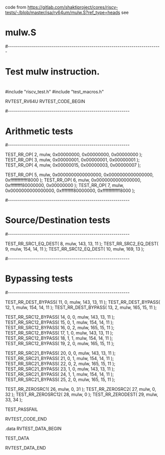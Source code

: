 

code from https://gitlab.com/shaktiproject/cores/riscv-tests/-/blob/master/isa/rv64um/mulw.S?ref_type=heads see 

# mulw.S
#-----------------------------------------------------------------------------
#
# Test mulw instruction.
#

#include "riscv_test.h"
#include "test_macros.h"

RVTEST_RV64U
RVTEST_CODE_BEGIN

  #-------------------------------------------------------------
  # Arithmetic tests
  #-------------------------------------------------------------

  TEST_RR_OP( 2,  mulw, 0x00000000, 0x00000000, 0x00000000 );
  TEST_RR_OP( 3,  mulw, 0x00000001, 0x00000001, 0x00000001 );
  TEST_RR_OP( 4,  mulw, 0x00000015, 0x00000003, 0x00000007 );

  TEST_RR_OP( 5,  mulw, 0x0000000000000000, 0x0000000000000000, 0xffffffffffff8000 );
  TEST_RR_OP( 6,  mulw, 0x0000000000000000, 0xffffffff80000000, 0x00000000 );
  TEST_RR_OP( 7,  mulw, 0x0000000000000000, 0xffffffff80000000, 0xffffffffffff8000 );

  #-------------------------------------------------------------
  # Source/Destination tests
  #-------------------------------------------------------------

  TEST_RR_SRC1_EQ_DEST( 8, mulw, 143, 13, 11 );
  TEST_RR_SRC2_EQ_DEST( 9, mulw, 154, 14, 11 );
  TEST_RR_SRC12_EQ_DEST( 10, mulw, 169, 13 );

  #-------------------------------------------------------------
  # Bypassing tests
  #-------------------------------------------------------------

  TEST_RR_DEST_BYPASS( 11, 0, mulw, 143, 13, 11 );
  TEST_RR_DEST_BYPASS( 12, 1, mulw, 154, 14, 11 );
  TEST_RR_DEST_BYPASS( 13, 2, mulw, 165, 15, 11 );

  TEST_RR_SRC12_BYPASS( 14, 0, 0, mulw, 143, 13, 11 );
  TEST_RR_SRC12_BYPASS( 15, 0, 1, mulw, 154, 14, 11 );
  TEST_RR_SRC12_BYPASS( 16, 0, 2, mulw, 165, 15, 11 );
  TEST_RR_SRC12_BYPASS( 17, 1, 0, mulw, 143, 13, 11 );
  TEST_RR_SRC12_BYPASS( 18, 1, 1, mulw, 154, 14, 11 );
  TEST_RR_SRC12_BYPASS( 19, 2, 0, mulw, 165, 15, 11 );

  TEST_RR_SRC21_BYPASS( 20, 0, 0, mulw, 143, 13, 11 );
  TEST_RR_SRC21_BYPASS( 21, 0, 1, mulw, 154, 14, 11 );
  TEST_RR_SRC21_BYPASS( 22, 0, 2, mulw, 165, 15, 11 );
  TEST_RR_SRC21_BYPASS( 23, 1, 0, mulw, 143, 13, 11 );
  TEST_RR_SRC21_BYPASS( 24, 1, 1, mulw, 154, 14, 11 );
  TEST_RR_SRC21_BYPASS( 25, 2, 0, mulw, 165, 15, 11 );

  TEST_RR_ZEROSRC1( 26, mulw, 0, 31 );
  TEST_RR_ZEROSRC2( 27, mulw, 0, 32 );
  TEST_RR_ZEROSRC12( 28, mulw, 0 );
  TEST_RR_ZERODEST( 29, mulw, 33, 34 );

  TEST_PASSFAIL

RVTEST_CODE_END

  .data
RVTEST_DATA_BEGIN

  TEST_DATA

RVTEST_DATA_END

